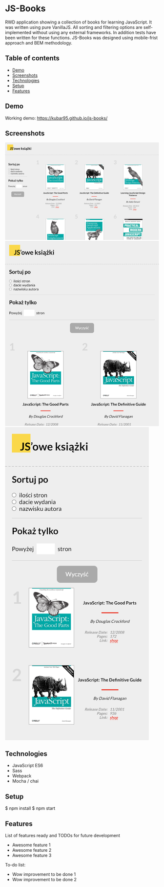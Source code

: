 # JS-Books
RWD application showing a collection of books for learning JavaScript. It was written using pure VanillaJS. All sorting and filtering options are self-implemented without using any external frameworks. In addition tests have been written for these functions.  JS-Books was designed using mobile-frist approach and BEM methodology.

## Table of contents
* [Demo](#Demo)
* [Screenshots](#screenshots)
* [Technologies](#technologies)
* [Setup](#setup)
* [Features](#features)

## Demo
Working demo: https://kubar95.github.io/js-books/
## Screenshots
![Laptop](./screenshots/laptop.png)
![Tablet](./screenshots/tablet.png)
![Mobile](./screenshots/mobile.png)


## Technologies
* JavaScript ES6
* Sass
* Webpack
* Mocha / chai

## Setup
$ npm install
$ npm start

## Features
List of features ready and TODOs for future development
* Awesome feature 1
* Awesome feature 2
* Awesome feature 3

To-do list:
* Wow improvement to be done 1
* Wow improvement to be done 2

